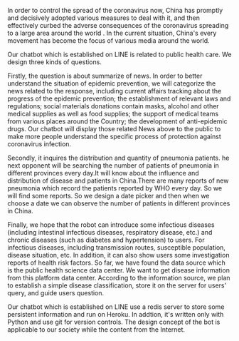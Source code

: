 In order to control the spread of the coronavirus now, China has promptly and decisively adopted various measures to deal with it, and then effectively curbed the adverse consequences of the coronavirus spreading to a large area around the world . In the current situation, China's every movement has become the focus of various media around the world.

Our chatbot which is established on LINE is related to public health care. We design three kinds of questions.

Firstly, the question is about summarize of news. In order to better understand the situation of epidemic prevention, we will categorize the news related to the response, including current affairs tracking about the progress of the epidemic prevention; the establishment of relevant laws and regulations; social materials donations contain masks, alcohol and other medical supplies as well as food supplies; the support of medical teams from various places around the Country; the development of anti-epidemic drugs. Our chatbot will display those related News above to the public to make more people understand the specific process of protection against coronavirus infection.

Secondly, it inquires the distribution and quantity of pneumonia patients. he next opponent will be searching the number of patients of pneumonia in different provinces every day.It will know about the influence and distribution of disease and patients in China.There are many reports of new pneumonia which record the patients reported by WHO every day. So we will find some reports. So we design a date picker and then when we choose a date we can observe the number of patients in different provinces in China.

Finally, we hope that the robot can introduce some infectious diseases (including intestinal infectious diseases, respiratory disease, etc.) and chronic diseases (such as diabetes and hypertension) to users. For infectious diseases, including transmission routes, susceptible population, disease situation, etc. In addition, it can also show users some investigation reports of health risk factors. So far, we have found the data source which is the public health science data center. We want to get disease information from this platform data center. According to the information source, we plan to establish a simple disease classification, store it on the server for users' query, and guide users question.

Our chatbot which is established on LINE use a redis server to store some persistent information and run on Heroku. In addtion, it's written only with Python and use git for version controls. The design concept of the bot is applicable to our society while the content from the Internet. 


